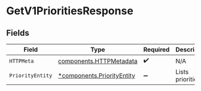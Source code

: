 # GetV1PrioritiesResponse


## Fields

| Field                                                                   | Type                                                                    | Required                                                                | Description                                                             |
| ----------------------------------------------------------------------- | ----------------------------------------------------------------------- | ----------------------------------------------------------------------- | ----------------------------------------------------------------------- |
| `HTTPMeta`                                                              | [components.HTTPMetadata](../../models/components/httpmetadata.md)      | :heavy_check_mark:                                                      | N/A                                                                     |
| `PriorityEntity`                                                        | [*components.PriorityEntity](../../models/components/priorityentity.md) | :heavy_minus_sign:                                                      | Lists priorities                                                        |